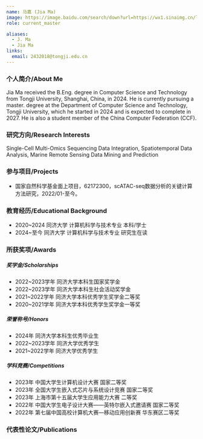 ```yaml
---
name: 马嘉 (Jia Ma)
image: https://image.baidu.com/search/down?url=https://wx1.sinaimg.cn/large/008K2OkEly1i3432exo69j30u012677a.jpg
role: current_master

aliases:
  - J. Ma
  - Jia Ma
links:
  email: 2432018@tongji.edu.cn
---
```


### 个人简介/About Me
Jia Ma received the B.Eng. degree in Computer Science and Technology from Tongji University, Shanghai, China, in 2024. He is currently pursuing a master. degree at the Department of Computer Science and Technology, Tongji University, which he started in 2024 and is expected to complete in 2027. He is also a student member of the China Computer Federation (CCF).

### 研究方向/Research Interests
Single-Cell Multi-Omics Sequencing Data Integration, Spatiotemporal Data Analysis, Marine Remote Sensing Data Mining and Prediction

### 参与项目/Projects
- 国家自然科学基金面上项目，62172300，scATAC-seq数据分析的关键计算方法研究，2022/01-至今。

### 教育经历/Educational Background
- 2020~2024 同济大学 计算机科学与技术专业 本科/学士
- 2024~至今 同济大学 计算机科学与技术专业 研究生在读

### 所获奖项/Awards

##### 奖学金/Scholarships
- 2022~2023学年 同济大学本科生国家奖学金
- 2022~2023学年 同济大学本科生社会活动奖学金
- 2021~2022学年 同济大学本科优秀学生奖学金二等奖
- 2020~2021学年 同济大学本科优秀学生奖学金一等奖

##### 荣誉称号/Honors
- 2024年 同济大学本科生优秀毕业生
- 2022~2023学年 同济大学优秀学生
- 2021~2022学年 同济大学优秀学生
  
##### 学科竞赛/Competitions
- 2023年 中国大学生计算机设计大赛 国家二等奖
- 2023年 全国大学生嵌入式芯片与系统设计竞赛 国家二等奖
- 2023年 上海市第十五届大学生应用能力大赛 二等奖
- 2022年 中国大学生电子设计大赛——英特尔嵌入式邀请赛 国家二等奖
- 2022年 第七届中国高校计算机大赛—移动应用创新赛 华东赛区二等奖

### 代表性论文/Publications